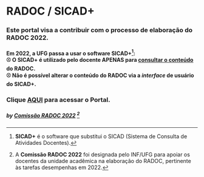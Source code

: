 # RADOC / SICAD+

### Este portal visa a contribuir com o processo de elaboração do RADOC 2022.

#### Em 2022, a UFG passa a usar o software **SICAD+**[^1]:<br>&#x26BE; O SICAD+ é utilizado pelo docente APENAS para <ins>consultar o conteúdo</ins> do RADOC.<br>&#x26BE; Não é possível alterar o conteúdo do RADOC via a _interface_ de usuário do SICAD+.

### Clique [AQUI](./doc/painel.md#painel-visão-geral/) para acessar o Portal.


[^1]: **SICAD+** é o software que substitui o SICAD (Sistema de Consulta de Atividades Docentes).
[^2]: A **Comissão RADOC 2022** foi designada pelo INF/UFG para apoiar os docentes da unidade acadêmica na elaboração do RADOC, pertinente às tarefas desempenhas em 2022.

##### by [Comissão RADOC 2022](./doc/x-index.md#comissão-radoc-2022) [^2]

